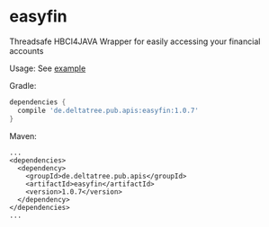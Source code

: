 # easyfin
Threadsafe HBCI4JAVA Wrapper for easily accessing your financial accounts

Usage:
See [example](https://github.com/deltatree/easyfin/blob/master/src/test/java/de/deltatree/pub/apis/easyfin/UsageExample.java)

Gradle:
```gradle
dependencies {
  compile 'de.deltatree.pub.apis:easyfin:1.0.7'
}
```

Maven:
```maven
...
<dependencies>
  <dependency>
    <groupId>de.deltatree.pub.apis</groupId>
    <artifactId>easyfin</artifactId>
    <version>1.0.7</version>
  </dependency>
</dependencies>
...
```
